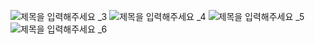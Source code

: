 ![제목을 입력해주세요 _3](https://user-images.githubusercontent.com/49888816/97870622-8d4da100-1d56-11eb-8cae-b00c500328f5.jpg)
![제목을 입력해주세요 _4](https://user-images.githubusercontent.com/49888816/97870656-9b9bbd00-1d56-11eb-9f9a-463381e5a0bf.jpg)
![제목을 입력해주세요 _5](https://user-images.githubusercontent.com/49888816/97870661-9dfe1700-1d56-11eb-828b-cfe2467315a0.jpg)
![제목을 입력해주세요 _6](https://user-images.githubusercontent.com/49888816/97870666-9fc7da80-1d56-11eb-8cec-fb9a90b09391.jpg)
